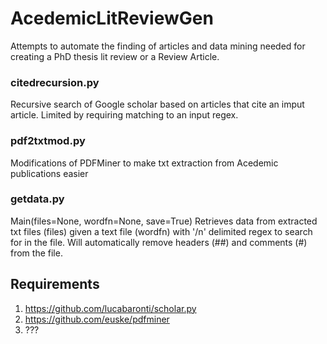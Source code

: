 # AcedemicLitReviewGen
Attempts to automate the finding of articles and data mining needed for creating a PhD thesis lit review or a Review Article.

### citedrecursion.py
Recursive search of Google scholar based on articles that cite an imput
article. Limited by requiring matching to an input regex.

### pdf2txtmod.py
Modifications of PDFMiner to make txt extraction from Acedemic publications
easier

### getdata.py
Main(files=None, wordfn=None, save=True)
Retrieves data from extracted txt files (files) given a text file (wordfn)
with '/n' delimited regex to search for in the file.
Will automatically remove headers (##) and comments (#) from the file.

## Requirements
1. https://github.com/lucabaronti/scholar.py
2. https://github.com/euske/pdfminer
3. ???
